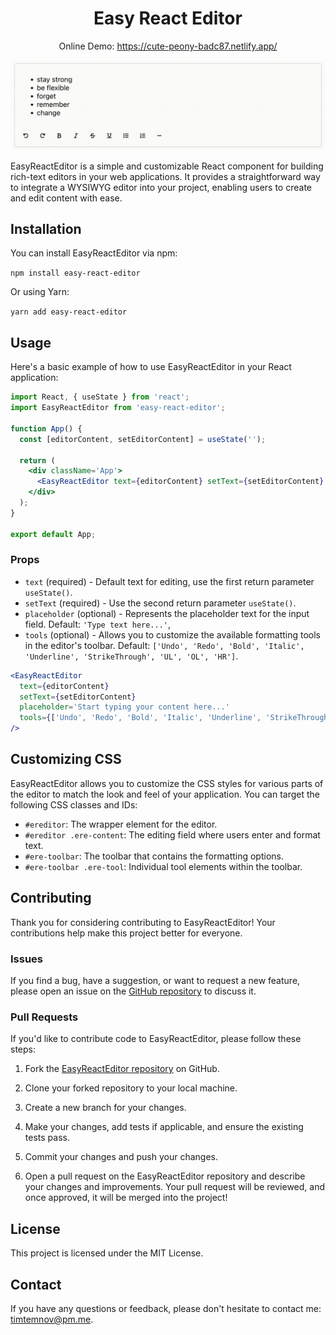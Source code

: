 <h1 align="center">
  Easy React Editor
</h1>

<p align="center">
  Online Demo: 
  <a href="https://cute-peony-badc87.netlify.app/">
    https://cute-peony-badc87.netlify.app/
  </a>
</p>

<p align="center">
  <img src="preview.gif" alt="Scratch Map App" /> 
</p>

EasyReactEditor is a simple and customizable React component for building rich-text editors in your web applications. It provides a straightforward way to integrate a WYSIWYG editor into your project, enabling users to create and edit content with ease.

## Installation

You can install EasyReactEditor via npm:

`npm install easy-react-editor`

Or using Yarn:

`yarn add easy-react-editor`

## Usage

Here's a basic example of how to use EasyReactEditor in your React application:

```jsx
import React, { useState } from 'react';
import EasyReactEditor from 'easy-react-editor';

function App() {
  const [editorContent, setEditorContent] = useState('');

  return (
    <div className='App'>
      <EasyReactEditor text={editorContent} setText={setEditorContent} />
    </div>
  );
}

export default App;
```

### Props

- `text` (required) - Default text for editing, use the first return parameter `useState()`.
- `setText` (required) - Use the second return parameter `useState()`.
- `placeholder` (optional) - Represents the placeholder text for the input field. Default: `'Type text here...'`,
- `tools` (optional) - Allows you to customize the available formatting tools in the editor's toolbar. Default: `['Undo', 'Redo', 'Bold', 'Italic', 'Underline', 'StrikeThrough', 'UL', 'OL', 'HR']`.

```jsx
<EasyReactEditor
  text={editorContent}
  setText={setEditorContent}
  placeholder='Start typing your content here...'
  tools={['Undo', 'Redo', 'Bold', 'Italic', 'Underline', 'StrikeThrough', 'UL', 'OL', 'HR']}
/>
```

## Customizing CSS

EasyReactEditor allows you to customize the CSS styles for various parts of the editor to match the look and feel of your application. You can target the following CSS classes and IDs:

- `#ereditor`: The wrapper element for the editor.
- `#ereditor .ere-content`: The editing field where users enter and format text.
- `#ere-toolbar`: The toolbar that contains the formatting options.
- `#ere-toolbar .ere-tool`: Individual tool elements within the toolbar.

## Contributing

Thank you for considering contributing to EasyReactEditor! Your contributions help make this project better for everyone.

### Issues

If you find a bug, have a suggestion, or want to request a new feature, please open an issue on the [GitHub repository](https://github.com/dtlnv/easy-react-editor) to discuss it.

### Pull Requests

If you'd like to contribute code to EasyReactEditor, please follow these steps:

1. Fork the [EasyReactEditor repository](https://github.com/dtlnv/easy-react-editor) on GitHub.

2. Clone your forked repository to your local machine.

3. Create a new branch for your changes.

4. Make your changes, add tests if applicable, and ensure the existing tests pass.

5. Commit your changes and push your changes.

6. Open a pull request on the EasyReactEditor repository and describe your changes and improvements. Your pull request will be reviewed, and once approved, it will be merged into the project!

## License

This project is licensed under the MIT License.

## Contact

If you have any questions or feedback, please don't hesitate to contact me: timtemnov@pm.me.
